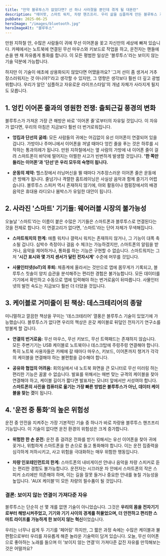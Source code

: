 ```yaml
---
title: "만약 블루투스가 없었다면? 선 하나 사라졌을 뿐인데 겪게 될 대혼란"
description: "에어팟, 스마트 워치, 차량 핸즈프리. 우리 삶을 심플하게 만든 블루투스 기술. 만약 이 근거리 무선 통신 기술이 없었다면 우리의 출퇴근길과 라이프스타일은 어떻게 달라졌을까요? 거추장스러운 선들이 지배하는 세상을 상상해 봅니다."
pubDate: 2025-06-25
heroImage: "/images/bluetooth.jpg"
heroImageAlt: "블루투스"
---
```


만원 지하철 안, 수많은 사람들이 귀에 무선 이어폰을 꽂고 자신만의 세상에 빠져 있습니다. 카페에서는 노트북에 연결된 무선 마우스와 키보드로 작업을 하고, 운전자는 핸들에 손을 뗀 채 자유롭게 통화를 합니다. 이 모든 평범한 일상은 '블루투스'라는 보이지 않는 기술 덕분에 가능합니다.

하지만 이 기술이 애초에 상용화되지 않았다면 어땠을까요? '그저 선이 좀 생겨서 거추장스러워지는 것 아니야?'라고 생각할 수 있지만, 그 영향은 생각보다 훨씬 더 깊고 광범위합니다. 우리가 알던 '심플하고 자유로운 라이프스타일'의 개념 자체가 사라지게 될지도 모릅니다.

## 1. 엉킨 이어폰 줄과의 영원한 전쟁: 출퇴근길 풍경의 변화

블루투스가 가져온 가장 큰 해방은 바로 '이어폰 줄'로부터의 자유일 것입니다. 이 자유가 없다면, 우리의 아침은 지금보다 훨씬 더 번거로워집니다.

-   **엉킴과 단선의 굴레:** 모든 사람들의 귀에는 어김없이 유선 이어폰이 연결되어 있을 겁니다. 가방이나 주머니에서 이어폰을 꺼낼 때마다 엉킨 줄을 푸는 것은 하루를 시작하는 통과의례가 됩니다. 만원 지하철에서는 옆 사람의 가방에 내 이어폰 줄이 걸려 스마트폰이 바닥에 떨어지는 아찔한 사고가 빈번하게 발생할 것입니다. **'한 쪽만 들리는 이어폰'과 '단선'은 우리 모두의 숙명이 됩니다.**

-   **운동의 제약:** 헬스장에서 러닝머신을 뛸 때마다 거추장스러운 이어폰 줄은 운동에 큰 방해가 됩니다. 줄넘기나 격렬한 홈트레이닝은 사실상 음악과 함께 즐기기 어렵습니다. 블루투스 스피커 역시 존재하지 않기에, 야외 활동이나 캠핑장에서의 배경음악은 휴대용 라디오나 붐박스가 유일한 대안이 됩니다.

## 2. 사라진 '스마트' 기기들: 웨어러블 시장의 불가능성

오늘날 '스마트'라는 이름이 붙은 수많은 기기들은 스마트폰과 블루투스로 연결된다는 것을 전제로 합니다. 이 연결고리가 없다면, '스마트'라는 단어 자체가 무색해집니다.

-   **스마트워치의 한계:** 애플 워치나 갤럭시 워치는 존재하지 않거나, 그 기능이 대폭 축소될 겁니다. 심박수 측정이나 걸음 수 체크는 가능하겠지만, 스마트폰의 알림을 받거나, 음악을 제어하거나, 통화를 하는 기능은 구현할 수 없습니다. 스마트워치는 그저 **'시간 표시와 몇 가지 센서가 달린 전자시계'** 수준에 머무를 것입니다.

-   **사물인터넷(IoT)의 후퇴:** 체중계에 올라서는 것만으로 앱에 몸무게가 기록되고, 블루투스 칫솔이 양치 습관을 분석해주는 편리한 경험은 불가능합니다. 모든 데이터를 기기에서 확인하고 수동으로 앱에 입력해야 하는 번거로움이 뒤따릅니다. 사물인터넷의 발전 속도는 지금보다 훨씬 더 더뎠을 것입니다.

## 3. 케이블로 거미줄이 된 책상: 데스크테리어의 종말

미니멀하고 깔끔한 책상을 꾸미는 '데스크테리어' 열풍은 블루투스 기술이 있었기에 가능했습니다. 블루투스가 없다면 우리의 책상은 온갖 케이블로 뒤덮인 전자기기 연구소를 방불케 할 겁니다.

-   **연결의 번거로움:** 무선 마우스, 무선 키보드, 무선 트랙패드는 존재하지 않습니다. 모든 주변기기는 USB 케이블로 노트북이나 데스크탑에 주렁주렁 연결해야 합니다. 특히 노트북 사용자들은 카페에 갈 때마다 마우스, 키보드, 이어폰까지 챙겨가 각각의 케이블을 연결해야 하는 불편함을 감수해야 합니다.

-   **공유와 협업의 어려움:** 회의실에서 내 노트북 화면을 큰 모니터로 무선 미러링 하는 편리한 기능은 꿈꿀 수 없습니다. 발표를 위해서는 매번 맞는 규격의 케이블을 찾아 연결해야 하고, 케이블 길이가 짧다면 발표자는 모니터 앞에서만 서성여야 합니다. **스마트폰의 사진을 컴퓨터로 옮기는 가장 빠른 방법은 블루투스가 아닌, 데이터 케이블을 찾는 것**이 됩니다.

## 4. '운전 중 통화'의 높은 위험성

운전 중 안전을 지켜주는 가장 기본적인 기술 중 하나가 바로 차량용 블루투스 핸즈프리 기능입니다. 이 기술이 없다면 운전 환경의 위험성은 크게 증가합니다.

-   **위험한 한 손 운전:** 운전 중 걸려온 전화를 받기 위해서는 유선 이어폰을 찾아 귀에 꽂거나, 위험하게 스마트폰을 한 손으로 들고 통화해야 합니다. 이는 운전 집중력을 심각하게 저하시키고, 사고 위험을 극대화하는 매우 위험한 행동입니다.

-   **차량 인포테인먼트의 한계:** 스마트폰의 내비게이션 안내나 음악을 차량 스피커로 듣는 편리한 경험도 불가능합니다. 운전자는 시끄러운 차 안에서 스마트폰의 작은 스피커 소리에만 의존해야 하며, 이는 길을 잘못 들거나 중요한 안내를 놓칠 가능성을 높입니다. 'AUX 케이블'이 모든 차량의 필수품이 될 것입니다.

### 결론: 보이지 않는 연결이 가져다준 자유

블루투스는 단순히 선 몇 개를 없앤 기술이 아니었습니다. 그것은 **우리의 몸을 전자기기로부터 해방시켜주었고, 기기와 기기 사이의 경계를 허물었으며, 더 안전하고 편리한 스마트 라이프를 가능하게 한 보이지 않는 혁신**이었습니다.

우리는 너무나 쉽게 두 기기를 '페어링' 하지만, 그 짧은 과정 속에는 수많은 케이블과 불편함으로부터 우리를 자유롭게 해준 놀라운 기술력이 담겨 있습니다. 오늘, 무선 이어폰으로 좋아하는 노래를 들으며 이 '보이지 않는 연결'이 가져다준 값진 자유를 만끽해보는 것은 어떨까요?